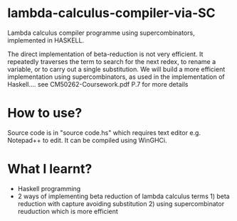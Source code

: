 # lambda-calculus-compiler-via-SC
Lambda calculus compiler programme using supercombinators, implemented in HASKELL.

The direct implementation of beta-reduction is not very efficient. It repeatedly traverses the term to search for the next redex, to rename a variable, or to carry out a single substitution.
We will build a more efficient implementation using supercombinators, as used in the implementation of Haskell....
see CM50262-Coursework.pdf P.7 for more details

# How to use?
Source code is in "source code.hs" which requires text editor e.g. Notepad++ to edit. It can be compiled using WinGHCi.

# What I learnt?
- Haskell programming
- 2 ways of implementing beta reduction of lambda calculus terms 1) beta reduction with capture avoiding substitution  2) using supercombinator reuduction which is more efficient
